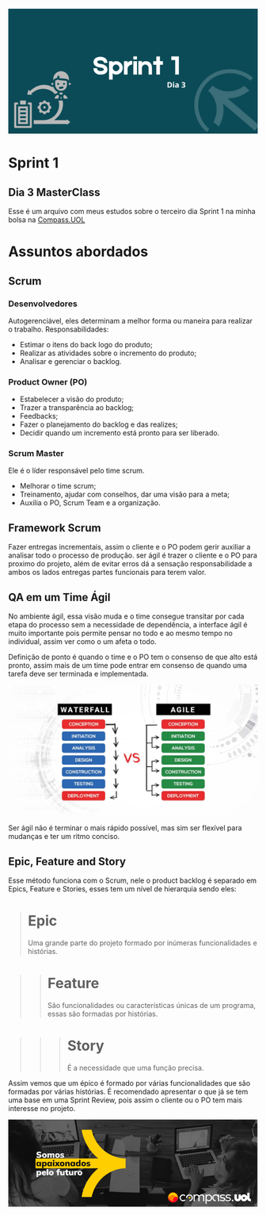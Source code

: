 
![Sprint 1, dia 3](img/readMeImg/s1d3Banner.png)

# Sprint 1
## Dia 3 MasterClass

Esse é um arquivo com meus estudos sobre o terceiro dia Sprint 1 na minha bolsa na [Compass.UOL](https://compass.uol/en/about-us/)


# Assuntos abordados

## Scrum
### Desenvolvedores
Autogerenciável, eles determinam a melhor forma ou maneira para realizar o trabalho.
Responsabilidades:

- Estimar o itens do back logo do produto;
- Realizar as atividades sobre o incremento do produto;
- Analisar e gerenciar o backlog.


### Product Owner (PO)
- Estabelecer a visão do produto;
- Trazer a transparência ao backlog;
- Feedbacks;
- Fazer o planejamento do backlog e das realizes;
- Decidir quando um incremento está pronto para ser liberado.


### Scrum Master
Ele é o líder responsável pelo time scrum.
- Melhorar o time scrum;
- Treinamento, ajudar com conselhos, dar uma visão para a meta;
- Auxilia o PO, Scrum Team e a organização.


## Framework Scrum
Fazer entregas incrementais, assim o cliente e o PO podem gerir auxiliar a analisar todo o processo de produção.
ser ágil é trazer o cliente e o PO para proximo do projeto, além de evitar erros dá a sensação responsabilidade a ambos os lados
entregas partes funcionais para terem valor.


## QA em um Time Ágil
No ambiente ágil, essa visão muda e o time consegue transitar por cada etapa do processo sem a necessidade de dependência, a interface ágil é muito importante pois permite pensar no todo e ao mesmo tempo no individual, assim ver como o um afeta o todo.

Definição de ponto é quando o time e o PO tem o consenso de que alto está pronto, assim mais de um time pode entrar em consenso de quando uma tarefa deve ser terminada e implementada.

![Waterfall-vs-Agile](img/Waterfall-vs-Agile.jpg)

Ser ágil não é terminar o mais rápido possível, mas sim ser flexível para mudanças e ter um ritmo conciso.


## Epic, Feature and Story
Esse método funciona com o Scrum, nele o product backlog é separado em Epics, Feature e Stories, esses tem um nível de hierarquia sendo eles:

> # Epic
> Uma grande parte do projeto formado por inúmeras funcionalidades e histórias.

>> # Feature
>> São funcionalidades ou características únicas de um programa, essas são formadas por histórias.

>>> # Story
>>> É a necessidade que uma função precisa.

Assim vemos que um épico é formado por várias funcionalidades que são formadas por várias histórias. É recomendado apresentar o que já se tem uma base em uma Sprint Review, pois assim o cliente ou o PO tem mais interesse no projeto.

![Rodapé](img/readMeImg/rodape.png)